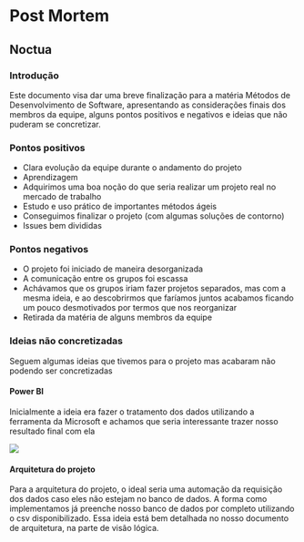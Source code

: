 # Post Mortem

## Noctua

### Introdução

Este documento visa dar uma breve finalização para a matéria Métodos de Desenvolvimento de Software, apresentando as considerações finais dos membros da equipe, alguns pontos positivos e negativos e ideias que não puderam se concretizar.

### Pontos positivos

* Clara evolução da equipe durante o andamento do projeto
* Aprendizagem
* Adquirimos uma boa noção do que seria realizar um projeto real no mercado de trabalho
* Estudo e uso prático de importantes métodos ágeis
* Conseguimos finalizar o projeto (com algumas soluções de contorno)
* Issues bem divididas

### Pontos negativos

* O projeto foi iniciado de maneira desorganizada
* A comunicação entre os grupos foi escassa
* Achávamos que os grupos iriam fazer projetos separados, mas com a mesma ideia, e ao descobrirmos que faríamos juntos acabamos ficando um pouco desmotivados por termos que nos reorganizar
* Retirada da matéria de alguns membros da equipe

### Ideias não concretizadas

Seguem algumas ideias que tivemos para o projeto mas acabaram não podendo ser concretizadas

#### Power BI

Inicialmente a ideia era fazer o tratamento dos dados utilizando a ferramenta da Microsoft e achamos que seria interessante trazer nosso resultado final com ela

![](https://i.imgur.com/zKsSOk2.png)

#### Arquitetura do projeto

Para a arquitetura do projeto, o ideal seria uma automação da requisição dos dados caso eles não estejam no banco de dados. A forma como implementamos já preenche nosso banco de dados por completo utilizando o csv disponibilizado. Essa ideia está bem detalhada no nosso documento de arquitetura, na parte de visão lógica.
